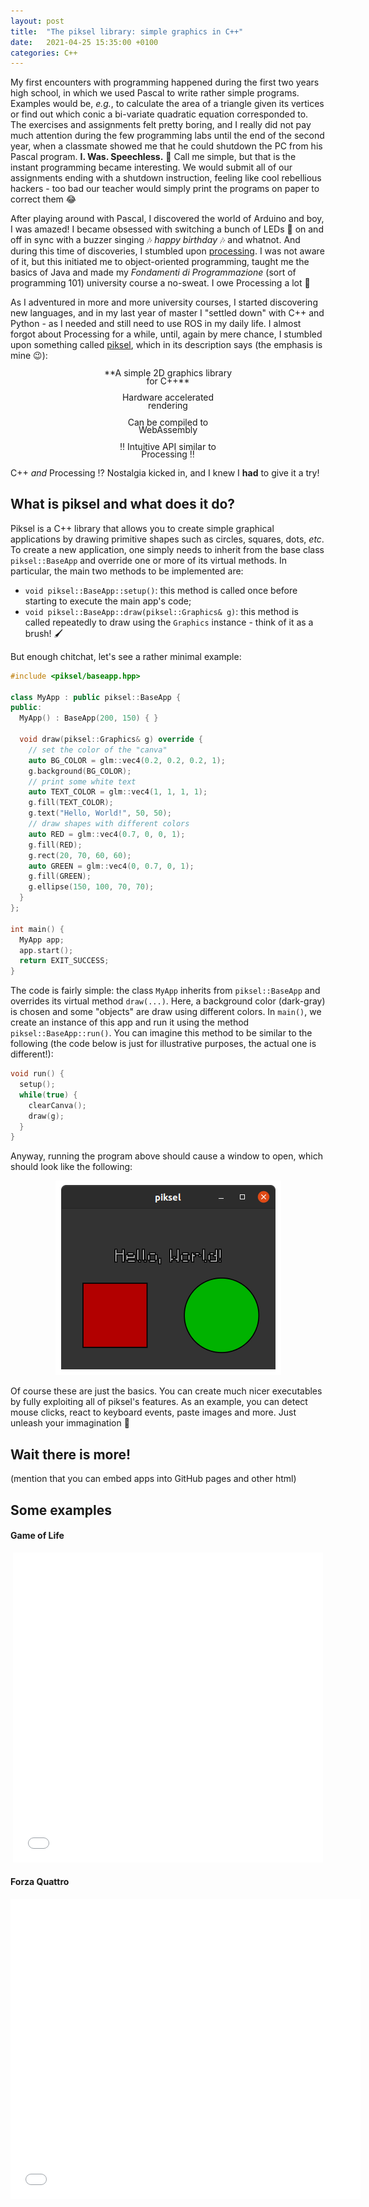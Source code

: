 ```yaml
---
layout: post
title:  "The piksel library: simple graphics in C++"
date:   2021-04-25 15:35:00 +0100
categories: C++
---
```


My first encounters with programming happened during the first two years high
school, in which we used Pascal to write rather simple programs. Examples would
be, *e.g.*, to calculate the area of a triangle given its vertices or find out
which conic a bi-variate quadratic equation corresponded to.
The exercises and assignments felt pretty boring, and I really did not pay much
attention during the few programming labs until the end of the second year,
when a classmate showed me that he could shutdown the PC from his Pascal
program.
**I. Was. Speechless.** :exploding_head:
Call me simple, but that is the instant programming became interesting.
We would submit all of our assignments ending with a shutdown instruction,
feeling like cool rebellious hackers - too bad our teacher would simply print
the programs on paper to correct them :joy:

After playing around with Pascal, I discovered the world of Arduino and boy,
I was amazed!
I became obsessed with switching a bunch of LEDs :vertical_traffic_light:
on and off in sync with a buzzer singing :notes: *happy birthday* :notes:
and whatnot.
And during this time of discoveries, I stumbled upon
[processing](https://processing.org/).
I was not aware of it, but this initiated me to object-oriented programming,
taught me the basics of Java and made my *Fondamenti di Programmazione*
(sort of programming 101) university course a no-sweat.
I owe Processing a lot :pray:

As I adventured in more and more university courses, I started discovering new
languages, and in my last year of master I "settled down" with C++ and Python -
as I needed and still need to use ROS in my daily life.
I almost forgot about Processing for a while, until, again by mere chance, I
stumbled upon something called
[piksel](https://bernhardfritz.github.io/piksel/#/), which in its description
says (the emphasis is mine :wink:):

<div class="framedbox" markdown="1" style="margin-right:150px;margin-left:150px;text-align:center;line-height:0.9">
**A simple 2D graphics library for C++**

Hardware accelerated rendering

Can be compiled to WebAssembly

:bangbang: Intuitive API similar to Processing :bangbang:
</div>

C++ *and* Processing :interrobang: Nostalgia kicked in, and I knew I **had**
to give it a try!


## What is piksel and what does it do?

Piksel is a C++ library that allows you to create simple graphical applications
by drawing primitive shapes such as circles, squares, dots, *etc*.
To create a new application, one simply needs to inherit from the base class
`piksel::BaseApp` and override one or more of its virtual methods. In
particular, the main two methods to be implemented are:
- `void piksel::BaseApp::setup()`: this method is called once before starting
  to execute the main app's code;
- `void piksel::BaseApp::draw(piksel::Graphics& g)`: this method is called
  repeatedly to draw using the `Graphics` instance - think of it as a brush!
  :paintbrush:

But enough chitchat, let's see a rather minimal example:

```c++
#include <piksel/baseapp.hpp>

class MyApp : public piksel::BaseApp {
public:
  MyApp() : BaseApp(200, 150) { }

  void draw(piksel::Graphics& g) override {
    // set the color of the "canva"
    auto BG_COLOR = glm::vec4(0.2, 0.2, 0.2, 1);
    g.background(BG_COLOR);
    // print some white text
    auto TEXT_COLOR = glm::vec4(1, 1, 1, 1);
    g.fill(TEXT_COLOR);
    g.text("Hello, World!", 50, 50);
    // draw shapes with different colors
    auto RED = glm::vec4(0.7, 0, 0, 1);
    g.fill(RED);
    g.rect(20, 70, 60, 60);
    auto GREEN = glm::vec4(0, 0.7, 0, 1);
    g.fill(GREEN);
    g.ellipse(150, 100, 70, 70);
  }
};

int main() {
  MyApp app;
  app.start();
  return EXIT_SUCCESS;
}
```

The code is fairly simple: the class `MyApp` inherits from `piksel::BaseApp`
and overrides its virtual method `draw(...)`.
Here, a background color (dark-gray) is chosen and some "objects" are draw
using different colors.
In `main()`, we create an instance of this app and run it using the method
`piksel::BaseApp::run()`. You can imagine this method to be similar to the
following (the code below is just for illustrative purposes, the actual one
is different!):

```c++
void run() {
  setup();
  while(true) {
    clearCanva();
    draw(g);
  }
}
```

Anyway, running the program above should cause a window to open, which should
look like the following:

<p align="center">
  <img src="/assets/misc/piksel_example/piksel_example.png"/>
</p>

Of course these are just the basics. You can create much nicer executables by
fully exploiting all of piksel's features.
As an example, you can detect mouse clicks, react to keyboard events, paste
images and more.
Just unleash your immagination :star2:


## Wait there is more!

(mention that you can embed apps into GitHub pages and other html)


## Some examples

#### Game of Life


<p align="center">
<iframe src="/assets/misc/game_of_life/game_of_life.html" title="game_of_life" style="width:496px;height:496px;border:none;" scrolling="no"></iframe>
</p>


#### Forza Quattro


<p align="center">
<iframe src="/assets/misc/forza_quattro/solved_forza_quattro.html" title="forza_quattro" style="width:560px;height:480px;border:none;" scrolling="no"></iframe>
</p>
